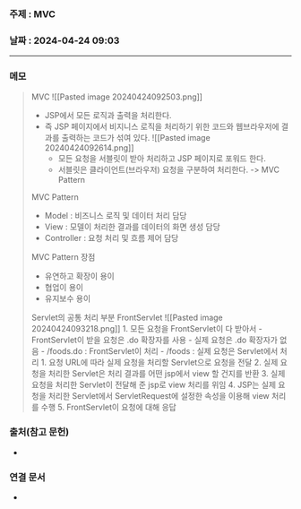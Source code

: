 ### 주제 : MVC

### 날짜 : 2024-04-24 09:03
----
### 메모
> MVC
> 	![[Pasted image 20240424092503.png]]
> 	- JSP에서 모든 로직과 출력을 처리한다.
> 	- 즉 JSP 페이지에서 비지니스 로직을 처리하기 위한 코드와 웹브라우저에 결과를 출력하는 코드가 섞여 있다.
> 	![[Pasted image 20240424092614.png]]
> 		- 모든 요청을 서블릿이 받아 처리하고 JSP 페이지로 포워드 한다.
> 		- 서블릿은 클라이언트(브라우저) 요청을 구분하여 처리한다.
> 		-> MVC Pattern
> 
> MVC Pattern
> 	- Model : 비즈니스 로직 및 데이터 처리 담당
> 	- View : 모델이 처리한 결과를 데이터의 화면 생성 담당
> 	- Controller : 요청 처리 및 흐름 제어 담당
> 
> MVC Pattern 장점
> 	- 유연하고 확장이 용이
> 	- 협업이 용이
> 	- 유지보수 용이
> 
> Servlet의 공통 처리 부분
> 	FrontServlet
> 	 ![[Pasted image 20240424093218.png]]
> 		 1. 모든 요청을 FrontServlet이 다 받아서 
> 			 - FrontServlet이 받을 요청은 .do 확장자를 사용
> 			 - 실제 요청은 .do 확장자가 없음
> 			 - /foods.do : FrontServlet이 처리
> 			 - /foods : 실제 요청은 Servlet에서 처리
> 		 1. 요청 URL에 따라 실제 요청을 처리할 Servlet으로 요청을 전달
> 		 2. 실제 요청을 처리한 Servlet은 처리 결과를 어떤 jsp에서 view 할 건지를 반환
> 		 3. 실제 요청을 처리한 Servlet이 전달해 준 jsp로 view 처리를 위임
> 		 4. JSP는 실제 요청을 처리한 Servlet에서 ServletRequest에 설정한 속성을 이용해 view 처리를 수행
> 		 5. FrontServlet이 요청에 대해 응답

### 출처(참고 문헌)
-

### 연결 문서
-

